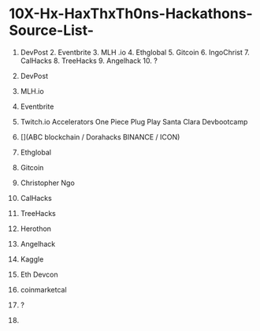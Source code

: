 # 10X-Hx-HaxThxTh0ns-Hackathons-Source-List-
1. DevPost 2. Eventbrite 3. MLH .io 4. Ethglobal  5. Gitcoin 6. IngoChrist 7. CalHacks 8. TreeHacks 9. Angelhack 10. ?


1. DevPost
2. MLH.io
3. Eventbrite
4. Twitch.io Accelerators One Piece Plug Play Santa Clara Devbootcamp 
5. [](ABC blockchain / Dorahacks BINANCE / ICON)
6. Ethglobal 
7. Gitcoin
8. Christopher Ngo
9. CalHacks
10. TreeHacks
11. Herothon
12. Angelhack
13. Kaggle
14. Eth Devcon
15. coinmarketcal
16. ?
17. 
